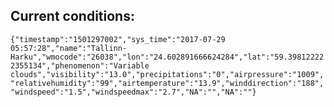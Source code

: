 ## Current conditions: 
 ``` {"timestamp":"1501297002","sys_time":"2017-07-29 05:57:28","name":"Tallinn-Harku","wmocode":"26038","lon":"24.602891666624284","lat":"59.398122222355134","phenomenon":"Variable clouds","visibility":"13.0","precipitations":"0","airpressure":"1009","relativehumidity":"99","airtemperature":"13.9","winddirection":"188","windspeed":"1.5","windspeedmax":"2.7","NA":"","NA":""} ```
